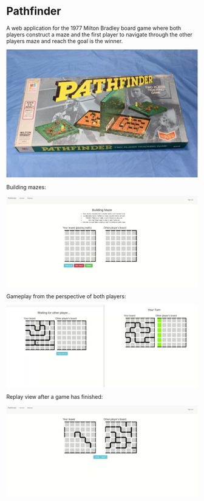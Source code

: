 # Pathfinder

A web application for the 1977 Milton Bradley board game where both players construct a maze
and the first player to navigate through the other players maze and reach
the goal is the winner.

![pathfinder](./images/pathfinder.png)

Building mazes:

![building](./images/building.gif)

Gameplay from the perspective of both players:

![playing](./images/play.gif)

Replay view after a game has finished:

![replay](./images/replay.gif)